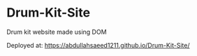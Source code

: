 # Drum-Kit-Site
Drum kit website made using DOM 

Deployed at: https://abdullahsaeed1211.github.io/Drum-Kit-Site/
